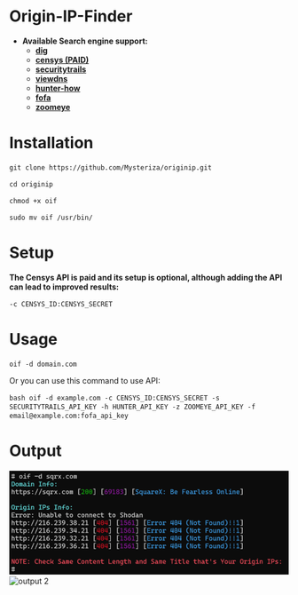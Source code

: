 # Origin-IP-Finder

- **Available Search engine support:**
  - **[dig](https://phoenixnap.com/kb/linux-dig-command-examples)**
  - **[censys (PAID)](https://search.censys.io)**
  - **[securitytrails](https://securitytrails.com)**
  - **[viewdns](https://viewdns.info)**
  - **[hunter-how](https://hunter.how)**
  - **[fofa](https://en.fofa.info)**
  - **[zoomeye](https://www.zoomeye.org)**
  
# Installation
```
git clone https://github.com/Mysteriza/originip.git
```

```
cd originip
```

```
chmod +x oif
```

```
sudo mv oif /usr/bin/
```

# Setup

**The Censys API is paid and its setup is optional, although adding the API can lead to improved results:**

```
-c CENSYS_ID:CENSYS_SECRET
```
  
# Usage

```
oif -d domain.com
```
Or you can use this command to use API:
```
bash oif -d example.com -c CENSYS_ID:CENSYS_SECRET -s SECURITYTRAILS_API_KEY -h HUNTER_API_KEY -z ZOOMEYE_API_KEY -f email@example.com:fofa_api_key
```

# Output
![output](.github/image.png)
![output 2](https://github.com/user-attachments/assets/2f41830b-c91b-4c51-91ce-291680edb7de)

